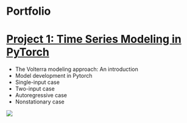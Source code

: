 # Portfolio

# [Project 1: Time Series Modeling in PyTorch](https://github.com/bchenley/Portfolio/blob/main/Volterra.ipynb)
* The Volterra modeling approach: An introduction
* Model development in Pytorch
* Single-input case
* Two-input case
* Autoregressive case
* Nonstationary case

![](https://github.com/bchenley/Portfolio/blob/main/images/lvn_diagram_1.jpg)
